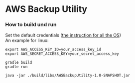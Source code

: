 # AWS Backup Utility

### How to build und run
Set the default credentials 
([the instruction for all the OS](https://docs.aws.amazon.com/sdk-for-kotlin/latest/developer-guide/setup.html
))  
An example for linux:
```shell
export AWS_ACCESS_KEY_ID=your_access_key_id 
export AWS_SECRET_ACCESS_KEY=your_secret_access_key
```

```shell
gradle build 
gradle run

java -jar ./build/libs/AWSBackupUtility-1.0-SNAPSHOT.jar
```
